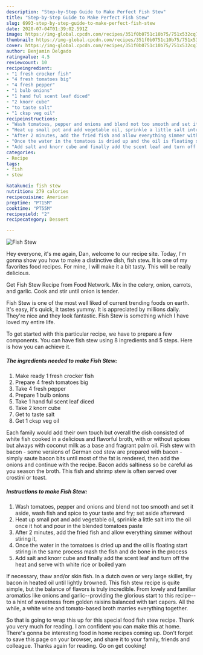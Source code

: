 ```yaml
---
description: "Step-by-Step Guide to Make Perfect Fish Stew"
title: "Step-by-Step Guide to Make Perfect Fish Stew"
slug: 6993-step-by-step-guide-to-make-perfect-fish-stew
date: 2020-07-04T01:39:02.591Z
image: https://img-global.cpcdn.com/recipes/351f0b0751c10b75/751x532cq70/fish-stew-recipe-main-photo.jpg
thumbnail: https://img-global.cpcdn.com/recipes/351f0b0751c10b75/751x532cq70/fish-stew-recipe-main-photo.jpg
cover: https://img-global.cpcdn.com/recipes/351f0b0751c10b75/751x532cq70/fish-stew-recipe-main-photo.jpg
author: Benjamin Delgado
ratingvalue: 4.5
reviewcount: 10
recipeingredient:
- "1 fresh crocker fish"
- "4 fresh tomatoes big"
- "4 fresh pepper"
- "1 bulb onions"
- "1 hand ful scent leaf diced"
- "2 knorr cube"
- "to taste salt"
- "1 cksp veg oil"
recipeinstructions:
- "Wash tomatoes, pepper and onions and blend not too smooth and set it aside, wash fish and spice to your taste and fry; set aside afterward"
- "Heat up small pot and add vegetable oil, sprinkle a little salt into the oil once it hot and pour in the blended tomatoes paste"
- "After 2 minutes, add the fried fish and allow everything simmer without stiring it,"
- "Once the water in the tomatoes is dried up and the oil is floating start stiring in the same process mash the fish and de bone in the process"
- "Add salt and knorr cube and finally add the scent leaf and turn off the heat and serve with white rice or boiled yam"
categories:
- Recipe
tags:
- fish
- stew

katakunci: fish stew 
nutrition: 279 calories
recipecuisine: American
preptime: "PT15M"
cooktime: "PT55M"
recipeyield: "2"
recipecategory: Dessert

---
```



![Fish Stew](https://img-global.cpcdn.com/recipes/351f0b0751c10b75/751x532cq70/fish-stew-recipe-main-photo.jpg)

Hey everyone, it's me again, Dan, welcome to our recipe site. Today, I'm gonna show you how to make a distinctive dish, fish stew. It is one of my favorites food recipes. For mine, I will make it a bit tasty. This will be really delicious.

Get Fish Stew Recipe from Food Network. Mix in the celery, onion, carrots, and garlic. Cook and stir until onion is tender.

Fish Stew is one of the most well liked of current trending foods on earth. It's easy, it's quick, it tastes yummy. It is appreciated by millions daily. They're nice and they look fantastic. Fish Stew is something which I have loved my entire life.


To get started with this particular recipe, we have to prepare a few components. You can have fish stew using 8 ingredients and 5 steps. Here is how you can achieve it.

<!--inarticleads1-->

##### The ingredients needed to make Fish Stew:

1. Make ready 1 fresh crocker fish
1. Prepare 4 fresh tomatoes big
1. Take 4 fresh pepper
1. Prepare 1 bulb onions
1. Take 1 hand ful scent leaf diced
1. Take 2 knorr cube
1. Get to taste salt
1. Get 1 cksp veg oil


Each family would add their own touch but overall the dish consisted of white fish cooked in a delicious and flavorful broth, with or without spices but always with coconut milk as a base and fragrant palm oil. Fish stew with bacon - some versions of German cod stew are prepared with bacon - simply saute bacon bits until most of the fat is rendered, then add the onions and continue with the recipe. Bacon adds saltiness so be careful as you season the broth. This fish and shrimp stew is often served over crostini or toast. 

<!--inarticleads2-->

##### Instructions to make Fish Stew:

1. Wash tomatoes, pepper and onions and blend not too smooth and set it aside, wash fish and spice to your taste and fry; set aside afterward
1. Heat up small pot and add vegetable oil, sprinkle a little salt into the oil once it hot and pour in the blended tomatoes paste
1. After 2 minutes, add the fried fish and allow everything simmer without stiring it,
1. Once the water in the tomatoes is dried up and the oil is floating start stiring in the same process mash the fish and de bone in the process
1. Add salt and knorr cube and finally add the scent leaf and turn off the heat and serve with white rice or boiled yam


If necessary, thaw and/or skin fish. In a dutch oven or very large skillet, fry bacon in heated oil until lightly browned. This fish stew recipe is quite simple, but the balance of flavors is truly incredible. From lovely and familiar aromatics like onions and garlic--providing the glorious start to this recipe--to a hint of sweetness from golden raisins balanced with tart capers. All the while, a white wine and tomato-based broth marries everything together. 

So that is going to wrap this up for this special food fish stew recipe. Thank you very much for reading. I am confident you can make this at home. There's gonna be interesting food in home recipes coming up. Don't forget to save this page on your browser, and share it to your family, friends and colleague. Thanks again for reading. Go on get cooking!
